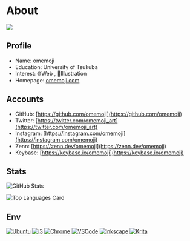 # About

![](https://user-images.githubusercontent.com/68148226/206836600-84cfacc6-c2d6-4946-82fe-db48d5838e19.png)

## Profile

- Name: omemoji
- Education: University of Tsukuba
- Interest: 🌐Web , 🎨Illustration
- Homepage: [omemoji.com](https://omemoji.com)

## Accounts

- GitHub: [https://github.com/omemoji](https://github.com/omemoji)
- Twitter: [https://twitter.com/omemoji_art](https://twitter.com/omemoji_art)
- Instagram: [https://instagram.com/omemoji](https://instagram.com/omemoji)
- Zenn: [https://zenn.dev/omemoji](https://zenn.dev/omemoji)
- Keybase: [https://keybase.io/omemoji](https://keybase.io/omemoji)

## Stats

![GitHub Stats](https://github-readme-stats.vercel.app/api?username=omemoji&theme=transparent&show_icons=true)

![Top Languages Card](https://github-readme-stats.vercel.app/api/top-langs/?username=omemoji&theme=transparent&layout=compact)

## Env

[![Ubuntu](https://img.shields.io/badge/OS-Ubuntu-E95420.svg?logo=ubuntu&logoColor=E95420&style=flat)](https://ubuntu.com/)
[![i3](https://img.shields.io/badge/DE-i3-7ca7c2.svg?&style=flat)](https://i3wm.org)
[![Chrome](https://img.shields.io/badge/Browser-Google%20Chrome-4285F4.svg?logo=googlechrome&logoColor=fff&style=flat)](https://www.google.com/intl/en_us/chrome/)
[![VSCode](https://img.shields.io/badge/Editor-Visual%20Studio%20Code-007ACC.svg?logo=visualstudiocode&logoColor=007ACC&style=flat)](https://code.visualstudio.com/)
[![Inkscape](https://img.shields.io/badge/Vector%20Graphics%20Editor-Inkscape-000.svg?logo=inkscape&logoColor=000&style=flat)](https://inkscape.org)
[![Krita](https://img.shields.io/badge/Paint%20Tool-Krita-ff1199.svg?logo=krita&logoColor=ff1199&style=flat)](https://krita.org)
